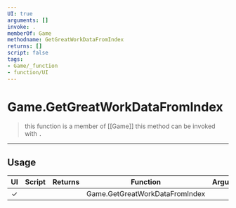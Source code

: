 ```yaml
---
UI: true
arguments: []
invoke: .
memberOf: Game
methodname: GetGreatWorkDataFromIndex
returns: []
script: false
tags:
- Game/_function
- function/UI
---
```

# Game.GetGreatWorkDataFromIndex
> this function is a member of [[Game]]
> this method can be invoked with `.`
-----
## Usage
|  UI | Script | Returns | Function | Arguments |
|:---:|:------:|-------:|:--------:|:---------|
|✓| ||Game.GetGreatWorkDataFromIndex||
